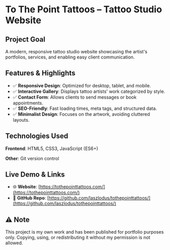 # To The Point Tattoos – Tattoo Studio Website

## Project Goal
A modern, responsive tattoo studio website showcasing the artist's portfolios, services, and enabling easy client communication.

## Features & Highlights
- ✅ **Responsive Design**: Optimized for desktop, tablet, and mobile.
- ✅ **Interactive Gallery**: Displays tattoo artists' work categorized by style.
- ✅ **Contact Form**: Allows clients to send messages or book appointments.
- ✅ **SEO-Friendly**: Fast loading times, meta tags, and structured data.
- ✅ **Minimalist Design**: Focuses on the artwork, avoiding cluttered layouts.

## Technologies Used
**Frontend**: HTML5, CSS3, JavaScript (ES6+)

**Other**: Git version control

## Live Demo & Links
- 🌐 **Website**: [https://tothepointtattoos.com/](https://tothepointtattoos.com/)
- 📂 **GitHub Repo**: [https://github.com/laszlodus/tothepointtattoos/](https://github.com/laszlodus/tothepointtattoos/)

## ⚠️ Note
This project is my own work and has been published for portfolio purposes only. Copying, using, or redistributing it without my permission is not allowed.


